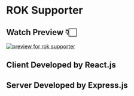 # ROK Supporter

## Watch Preview 👇🏻

[![preview for rok supporter](https://img.youtube.com/vi/tpA_VkAvE8w/0.jpg)](https://www.youtube.com/watch?v=tpA_VkAvE8w)

## Client Developed by React.js

## Server Developed by Express.js
